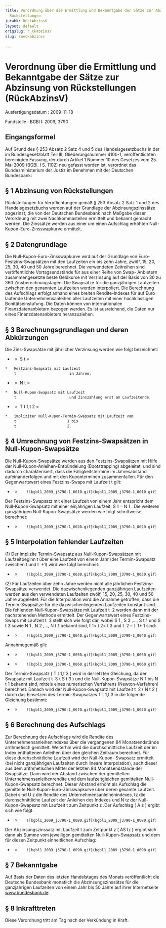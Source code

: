 ```yaml
---
Title: Verordnung über die Ermittlung und Bekanntgabe der Sätze zur Abzinsung von
  Rückstellungen
jurabk: RückAbzinsV
layout: default
origslug: r_ckabzinsv
slug: rueckabzinsv

---
```


# Verordnung über die Ermittlung und Bekanntgabe der Sätze zur Abzinsung von Rückstellungen (RückAbzinsV)

Ausfertigungsdatum
:   2009-11-18

Fundstelle
:   BGBl I: 2009, 3790


## Eingangsformel

Auf Grund des § 253 Absatz 2 Satz 4 und 5 des Handelsgesetzbuchs in
der im Bundesgesetzblatt Teil III, Gliederungsnummer 4100-1,
veröffentlichten bereinigten Fassung, der durch Artikel 1 Nummer 10
des Gesetzes vom 25. Mai 2009 (BGBl. I S. 1102) neu gefasst worden
ist, verordnet das Bundesministerium der Justiz im Benehmen mit der
Deutschen Bundesbank:


## § 1 Abzinsung von Rückstellungen

Rückstellungen für Verpflichtungen gemäß § 253 Absatz 2 Satz 1 und 2
des Handelsgesetzbuchs werden auf der Grundlage der
Abzinsungszinssätze abgezinst, die von der Deutschen Bundesbank nach
Maßgabe dieser Verordnung mit zwei Nachkommastellen ermittelt und
bekannt gemacht werden. Die Zinssätze werden aus einer um einen
Aufschlag erhöhten Null-Kupon-Euro-Zinsswapkurve ermittelt.


## § 2 Datengrundlage

Die Null-Kupon-Euro-Zinsswapkurve wird auf der Grundlage von Euro-
Festzins-Swapsätzen mit den Laufzeiten ein bis zehn Jahre, zwölf, 15,
20, 25, 30, 40 und 50 Jahre berechnet. Die verwendeten Zeitreihen sind
veröffentlichte Vortagsendstände für aus einer Reihe von Swap-
Anbietern zusammengesetzte beste Geldkurse mit Verzinsung auf der
Basis von 30 zu 360 Zinsberechnungstagen. Die Swapsätze für die
ganzjährigen Laufzeiten zwischen den genannten Laufzeiten werden
interpoliert. Die Berechnung des Aufschlags erfolgt anhand eines
breiten Rendite-Indexes für auf Euro lautende Unternehmensanleihen
aller Laufzeiten mit einer hochklassigen Bonitätseinstufung. Die Daten
können von internationalen Finanzdatenanbietern bezogen werden. Es ist
ausreichend, die Daten nur eines Finanzdatenanbieters heranzuziehen.


## § 3 Berechnungsgrundlagen und deren Abkürzungen

Die Zins-Swapsätze mit jährlicher Verzinsung werden wie folgt
bezeichnet:

*    *   S
        t                        =

    *   Festzins-Swapsatz mit Laufzeit
        t                        in Jahren,


*    *   N
        t                        =

    *   Null-Kupon-Swapsatz mit Laufzeit
        t                        und Zinszahlung erst am Laufzeitende,


*    *   T
        t 1,t 2                        =

    *   impliziter Null-Kupon-Termin-Swapsatz mit Laufzeit von
        t                       1 bis
        t                       2.





## § 4 Umrechnung von Festzins-Swapsätzen in Null-Kupon-Swapsätze

Die Null-Kupon-Swapsätze werden aus den Festzins-Swapsätzen mit Hilfe
der Null-Kupon-Anleihen-Entbündelung (Bootstrapping) abgeleitet, und
sind dadurch charakterisiert, dass die Fälligkeitstermine im
Jahresabstand aufeinanderfolgen und mit den Kuponterminen
zusammenfallen. Für den Gegenwartswert eines Festzins-Swaps mit
Laufzeit
t              gilt:

*    *        ![bgbl1_2009_j3790-1_0010.gif](bgbl1_2009_j3790-1_0010.gif)


   Der Festzins-Swapsatz mit einer Laufzeit von einem Jahr entspricht dem
Null-Kupon-Swapsatz mit einer einjährigen Laufzeit;
S
1              =
N
1             . Die weiteren ganzjährigen Null-Kupon-Swapsätze werden
wie folgt schrittweise berechnet:

*    *        ![bgbl1_2009_j3790-1_0020.gif](bgbl1_2009_j3790-1_0020.gif)




## § 5 Interpolation fehlender Laufzeiten

   (1) Der implizite Termin-Swapsatz aus Null-Kupon-Swapsätzen mit
Laufzeitbeginn
t              über eine Laufzeit von einem Jahr (der Termin-Swapsatz
zwischen
t              und
t              +1) wird wie folgt berechnet:

*    *        ![bgbl1_2009_j3790-1_0030.gif](bgbl1_2009_j3790-1_0030.gif)



   (2) Für Laufzeiten über zehn Jahre werden nicht alle jährlichen
Festzins-Swapsätze verwendet. Die dazwischenliegenden ganzjährigen
Laufzeiten werden aus den verwendeten Laufzeiten zwölf, 15, 20, 25,
30, 40 und 50 Jahre abgeleitet. Für die Interpolation wird die Annahme
getroffen, dass die Termin-Swapsätze für die dazwischenliegenden
Laufzeiten konstant sind. Die fehlenden Null-Kupon-Swapsätze mit
Laufzeit
t              2 werden dann mit der nachstehenden Methode ermittelt.
Der Gegenwartswert eines Festzins-Swaps mit Laufzeit
t              3 stellt sich wie folgt dar, wobei S
1             , S
2             ,…, S
t 1              und S
t 3              sowie N
1             , N
2             ,…, N
t 1              bekannt sind,
t             1<
t             2<
t             3 und
t              2 –
t              1*              1 sind:

*    *        ![bgbl1_2009_j3790-1_0040.gif](bgbl1_2009_j3790-1_0040.gif)


   Annahmegemäß gilt:

*    *        ![bgbl1_2009_j3790-1_0050.gif](bgbl1_2009_j3790-1_0050.gif)



*    *        ![bgbl1_2009_j3790-1_0060.gif](bgbl1_2009_j3790-1_0060.gif)


   Der Termin-Swapsatz (
T
t 1,t 3             ) wird in der letzten Gleichung, da der Swapsatz
mit Laufzeit
t              3 (
S
t 3             ) und die Null-Kupon-Swapsätze
N
1              bis
N
t 1              bekannt sind, mittels eines numerischen Verfahrens
(Newton-Verfahren) berechnet. Danach wird der Null-Kupon-Swapsatz mit
Laufzeit
t              2 (
N
t 2             ) durch das Einsetzen des Termin-Swapsatzes
T
t 1,t 3              in die folgende Gleichung bestimmt:

*    *        ![bgbl1_2009_j3790-1_0070.gif](bgbl1_2009_j3790-1_0070.gif)




## § 6 Berechnung des Aufschlags

   Zur Berechnung des Aufschlags wird die Rendite des
Unternehmensanleihenindexes über die vergangenen 84 Monatsendstände
arithmetisch gemittelt. Weiterhin wird die durchschnittliche Laufzeit
der im Index enthaltenen Anleihen über den gleichen Zeitraum
berechnet. Für diese durchschnittliche Laufzeit wird der Null-Kupon-
Swapsatz ermittelt (bei nicht ganzjährigen Laufzeiten durch lineare
Interpolation), auch dieser aus dem arithmetischen Mittel der letzten
84 Monatsendstände der Swapsätze. Dann wird der Abstand zwischen der
gemittelten Unternehmensanleihenrendite und dem laufzeitgleichen
gemittelten Null-Kupon-Swapsatz berechnet. Dieser Abstand erhöht als
Aufschlag die gemittelte Null-Kupon-Euro-Zinsswapkurve über deren
gesamte Laufzeit. Dabei sind
U
z              die Rendite des Unternehmensanleihenindexes,
tz              die durchschnittliche Laufzeit der Anleihen des
Indexes und
N
tz              der Null-Kupon-Swapsatz mit Laufzeit
t              zum Zeitpunkt
z             .Der Aufschlag (
A
z             ) ergibt sich wie folgt:

*    *        ![bgbl1_2009_j3790-1_0080.gif](bgbl1_2009_j3790-1_0080.gif)


   Der Abzinsungszinssatz mit Laufzeit
t              zum Zeitpunkt
z              (
AS
tz             ) ergibt sich dann als Summe vom jeweiligen gemittelten
Null-Kupon-Swapsatz und dem für diesen Zeitpunkt einheitlichen
Aufschlag:

*    *        ![bgbl1_2009_j3790-1_0090.gif](bgbl1_2009_j3790-1_0090.gif)




## § 7 Bekanntgabe

   Auf Basis der Daten des letzten Handelstages des Monats veröffentlicht
die Deutsche Bundesbank monatlich die Abzinsungszinssätze für die
ganzjährigen Laufzeiten von einem Jahr bis 50 Jahre auf ihrer
Internetseite www.bundesbank.de.


## § 8 Inkrafttreten

Diese Verordnung tritt am Tag nach der Verkündung in Kraft.

